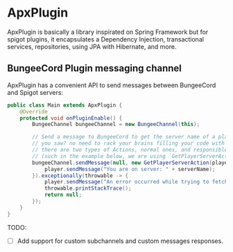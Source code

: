 # ApxPlugin

ApxPlugin is basically a library inspirated on Spring Framework but for spigot plugins, it encapsulates a Dependency
Injection, transactional services, repositories, using JPA with Hibernate, and more.

## BungeeCord Plugin messaging channel

ApxPlugin has a convenient API to send messages between BungeeCord and Spigot servers:

```java
public class Main extends ApxPlugin {
    @Override
    protected void onPluginEnable() {
        BungeeChannel bungeeChannel = new BungeeChannel(this);

        // Send a message to BungeeCord to get the server name of a player by its name
        // you saw? no need to rack your brains filling your code with boilerplate
        // there are two types of Actions, normal ones, and responsible ones which return some value 
        // (such in the example below, we are using `GetPlayerServerAction` which extends `ResponseableMessageAction`)
        bungeeChannel.sendMessage(null, new GetPlayerServerAction(player.getName())).thenAccept(serverName -> {
            player.sendMessage("You are on server: " + serverName);
        }).exceptionally(throwable -> {
            player.sendMessage("An error occurred while trying to fetch your server.");
            throwable.printStackTrace();
            return null;
        });
    }
}
```

TODO:

- [ ] Add support for custom subchannels and custom messages responses.
